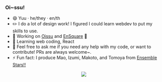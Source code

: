 ### Oi~ssu!

- 😄 Yuu · he/they · en/th
- ✏️ I do a lot of design work! I figured I could learn webdev to put my skills to use.
- 🔭 Working on [Oissu](https://github.com/enstars/oissu) and [EnSquare](https://github.com/enstars/ensemble-square/tree/development) :eyes:
- 🌱 Learning web coding, React
- 💬 Feel free to ask me if you need any help with my code, or want to contribute! PRs are always welcome~.
- ⚡ Fun fact: I produce Mao, Izumi, Makoto, and Tomoya from [Ensemble Stars!!](https://ensemble-stars.fandom.com/wiki/The_English_Ensemble_Stars_Wiki)

<p align="center">
<img src="https://github-readme-stats.vercel.app/api?username=yuuukun&show_icons=true&theme=radical">
</p>
